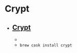 # Crypt
- [Crypt](https://voluntarylabs.org/crypt/index.html)
  - 
  - 
  - `brew cask install crypt`
